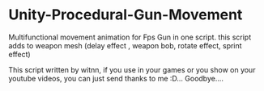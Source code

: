# Unity-Procedural-Gun-Movement
Multifunctional movement animation for Fps Gun in one script.
this script adds to weapon mesh (delay effect , weapon bob, rotate effect, sprint effect) 

This script written by witnn, if you use in your games or you show on your youtube videos, you can just send thanks to me :D...
Goodbye....

